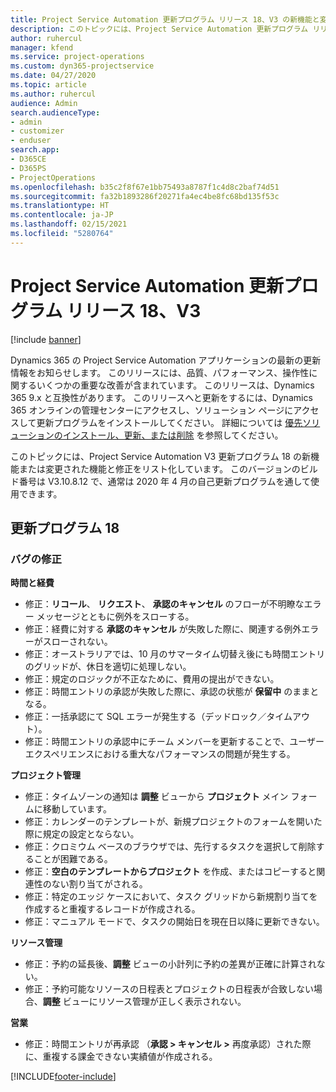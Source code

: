 ```yaml
---
title: Project Service Automation 更新プログラム リリース 18、V3 の新機能と変更点
description: このトピックには、Project Service Automation 更新プログラム リリース 18、V3 で利用可能な機能と修正をリスト化しています。
author: ruhercul
manager: kfend
ms.service: project-operations
ms.custom: dyn365-projectservice
ms.date: 04/27/2020
ms.topic: article
ms.author: ruhercul
audience: Admin
search.audienceType:
- admin
- customizer
- enduser
search.app:
- D365CE
- D365PS
- ProjectOperations
ms.openlocfilehash: b35c2f8f67e1bb75493a8787f1c4d8c2baf74d51
ms.sourcegitcommit: fa32b1893286f20271fa4ec4be8fc68bd135f53c
ms.translationtype: HT
ms.contentlocale: ja-JP
ms.lasthandoff: 02/15/2021
ms.locfileid: "5280764"
---
```

# <a name="project-service-automation-update-release-18-v3"></a>Project Service Automation 更新プログラム リリース 18、V3

[!include [banner](../includes/psa-now-project-operations.md)]

Dynamics 365 の Project Service Automation アプリケーションの最新の更新情報をお知らせします。 このリリースには、品質、パフォーマンス、操作性に関するいくつかの重要な改善が含まれています。 このリリースは、Dynamics 365 9.x と互換性があります。 このリリースへと更新をするには、Dynamics 365 オンラインの管理センターにアクセスし、ソリューション ページにアクセスして更新プログラムをインストールしてください。 詳細については [優先ソリューションのインストール、更新、または削除](https://docs.microsoft.com/power-platform/admin/install-remove-preferred-solution) を参照してください。

このトピックには、Project Service Automation V3 更新プログラム 18 の新機能または変更された機能と修正をリスト化しています。 このバージョンのビルド番号は V3.10.8.12 で、通常は 2020 年 4 月の自己更新プログラムを通して使用できます。

## <a name="update-release-18"></a>更新プログラム 18

### <a name="bug-fixes"></a>バグの修正

**時間と経費**

- 修正：**リコール**、 **リクエスト**、 **承認のキャンセル** のフローが不明瞭なエラー メッセージとともに例外をスローする。
- 修正：経費に対する **承認のキャンセル** が失敗した際に、関連する例外エラーがスローされない。
- 修正：オーストラリアでは、10 月のサマータイム切替え後にも時間エントリのグリッドが、休日を適切に処理しない。
- 修正：規定のロジックが不正なために、費用の提出ができない。
- 修正：時間エントリの承認が失敗した際に、承認の状態が **保留中** のままとなる。
- 修正：一括承認にて SQL エラーが発生する（デッドロック／タイムアウト）。
- 修正：時間エントリの承認中にチーム メンバーを更新することで、ユーザー エクスペリエンスにおける重大なパフォーマンスの問題が発生する。

**プロジェクト管理**

- 修正：タイムゾーンの通知は **調整** ビューから **プロジェクト** メイン フォームに移動しています。
- 修正：カレンダーのテンプレートが、新規プロジェクトのフォームを開いた際に規定の設定とならない。
- 修正：クロミウム ベースのブラウザでは、先行するタスクを選択して削除することが困難である。
- 修正：**空白のテンプレートからプロジェクト** を作成、またはコピーすると関連性のない割り当てがされる。
- 修正：特定のエッジ ケースにおいて、タスク グリッドから新規割り当てを作成すると重複するレコードが作成される。
- 修正：マニュアル モードで、タスクの開始日を現在日以降に更新できない。

**リソース管理**

- 修正：予約の延長後、**調整** ビューの小計列に予約の差異が正確に計算されない。
- 修正：予約可能なリソースの日程表とプロジェクトの日程表が合致しない場合、**調整** ビューにリソース管理が正しく表示されない。

**営業**

- 修正：時間エントリが再承認 （**承認 > キャンセル >** 再度承認）された際に、重複する課金できない実績値が作成される。


[!INCLUDE[footer-include](../includes/footer-banner.md)]
